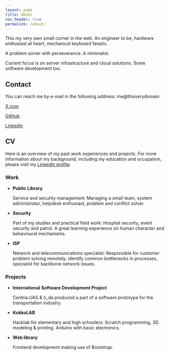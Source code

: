 ```yaml
---
layout: page
title: About
nav_header: true
permalink: /about/
---
```


This my very own small corner in the web.
An engineer to be, hardware enthusiast at heart, mechanical keyboard fanatic.

A problem solver with perseverance. A minimalist.

Current focus is on server infrastructure and cloud solutions. Some software development too.


## Contact

You can reach me by e-mail in the following address: me@thisverydomain

[X.com](https://x.com/mortumm)

[GitHub](https://github.com/Mortumm)

[LinkedIn](https://www.linkedin.com/in/nuno-mendes-engineer/)


## CV

Here is an overview of my past work experiences and projects. For more information about my background, including my education and occupation, please visit my [LinkedIn profile](https://www.linkedin.com/in/nuno-mendes-engineer/).


### Work

- **Public Library**

  Service and security management: Managing a small team, system administrator, helpdesk enthusiast, problem and conflict solver.

- **Security**

  Part of my studies and practical field work: Hospital security, event security and patrol. A great learning experience on human character and behavioural mechanisms.

- **ISP**

  Network and telecommunications specialist: Responsible for customer problem solving remotely, identify common bottlenecks in processes, specialist for backbone network issues.


### Projects

- **International Software Development Project**

  Centria UAS & h_da produced a part of a software prototype for the transportation industry.

- **KokkoLAB**

  Hacklab for elementary and high schoolers: Scratch programming, 3D modeling & printing. Arduino with basic electronics.

- **Web library**

  Frontend development making use of Bootstrap.
